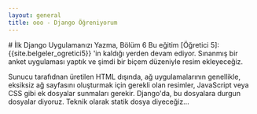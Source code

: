 ```yaml
---
layout: general
title: ooo - Django Öğreniyorum
---
```

<div data-gnl="kaplama" markdown="1">
  # İlk Django Uygulamanızı Yazma, Bölüm 6
  Bu eğitim [Öğretici 5]: {{site.belgeler_ogretici5}} 'in kaldığı yerden devam ediyor. Sınanmış bir anket uygulaması yaptık ve şimdi bir biçem düzeniyle resim ekleyeceğiz.

  Sunucu tarafıdnan üretilen HTML dışında, ağ uygulamalarının genellikle, eksiksiz ağ sayfasını oluşturmak için gerekli olan resimler, JavaScript veya CSS gibi ek dosyalar sunmaları gerekir. Django'da, bu dosyalara durgun dosyalar diyoruz. Teknik olarak statik dosya diyeceğiz...
</div>
